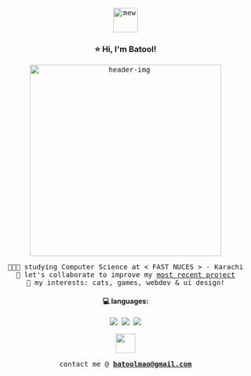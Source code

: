 <p align="center">
  <samp>
    <img src="https://github.com/b2lie/b2lie/assets/150889376/0f5383e7-9f7e-4da7-bfb3-2f6634fa77f3" alt="mew" width="50">
  </samp>
</p>

<p align="center">
  <samp>
    <h3 align="center"> ⭐ Hi, I'm Batool! </h3>
  </samp>
</p>

<p align="center">
  <samp>
    <img src="https://github.com/b2lie/b2lie/assets/150889376/c0c62f98-a7d8-4ff7-9a45-3d38e9c3d956" alt="header-img" width="390">
  </samp>
</p>

<p align="center">
  <samp>
    👩🏻‍🎓 studying Computer Science at < FAST NUCES > - Karachi<br/>
    🤝 let's collaborate to improve my <a href="temp.repository">most recent project</a><br/>
    🍊 my interests: cats, games, webdev & ui design!
  </samp>
</p>

<p align="center">
  <samp>
    <h4 align="center">💻 languages:</h4>
  </samp>
</p>

<p align="center">
  <samp>
    <img src="https://img.shields.io/badge/c-%2300599C.svg?style=flat&logo=c&logoColor=white">  <img src="https://img.shields.io/badge/c++-%2300599C.svg?style=flat&logo=c%2B%2B&logoColor=white">  <img src="https://img.shields.io/badge/python-3670A0?style=flat&logo=python&logoColor=ffdd54">
  </samp>
</p>

<p align="center">
  <img src="https://github.com/b2lie/b2lie/assets/150889376/c3033f6b-d3b2-4b02-812d-2a1966e16264" width="40">
</p>

<p align="center">
  <samp>
    contact me @ <b><a href="mailto:batoolmao@gmail.com">batoolmao@gmail.com</a></b>
  </samp>
</p>

<!---
- 👋 Hi, I’m @b2lie
- 👀 I’m interested in ...
- 🌱 I’m currently learning ...
- 💞️ I’m looking to collaborate on ...
- 📫 How to reach me ...
- 😄 Pronouns: ...
- ⚡ Fun fact: ...


b2lie/b2lie is a ✨ special ✨ repository because its `README.md` (this file) appears on your GitHub profile.
You can click the Preview link to take a look at your changes.
--->
